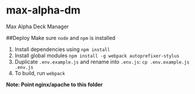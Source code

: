 # max-alpha-dm
Max Alpha Deck Manager

##Deploy
Make sure `node` and `npm` is installed

1. Install dependencies using `npm install`
2. Install global modules `npm install -g webpack autoprefixer-stylus`
3. Duplicate `.env.example.js` and rename into `.env.js`: `cp .env.example.js .env.js`
4. To build, run `webpack`

**Note: Point nginx/apache to this folder**
